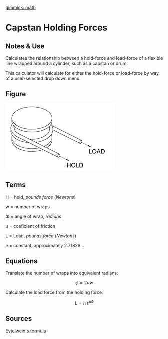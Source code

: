 [gimmick: math]()

Capstan Holding Forces
===

Notes & Use
---

Calculates the relationship between a hold-force and load-force of a flexible line wrapped around a cylinder, such as a capstan or drum.

This calculator will calculate for either the hold-force or load-force by way of a user-selected drop down menu.

Figure
---

![](../image/capstan_hold.jpg)

Terms
---

H = hold, *pounds force* (*Newtons*)

w = number of wraps

&Phi; = angle of wrap, *radians*

&mu;  = coeficient of friction

L = Load, *pounds force* (*Newtons*)

*e* = constant, approximately 2.71828...

Equations
---

Translate the number of wraps into equivalent radians:

$$ \phi = 2 \pi w $$

Calculate the load force from the holding force:

$$ L = H e ^ {\mu \phi} $$

Sources
---
[Eytelwein's formula](https://en.wikipedia.org/wiki/Capstan_equation)